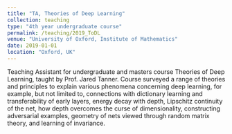 ```yaml
---
title: "TA, Theories of Deep Learning"
collection: teaching
type: "4th year undergraduate course"
permalink: /teaching/2019_ToDL
venue: "University of Oxford, Institute of Mathematics"
date: 2019-01-01
location: "Oxford, UK"
---
```


Teaching Assistant for undergraduate and masters course Theories of Deep Learning, taught by Prof. Jared Tanner. Course surveyed a range of theories and principles to explain various phenomena concerning deep learning, for example, but not limited to, connections with dictionary learning and transferability of early layers, energy decay with depth, Lipschitz continuity of the net, how depth overcomes the curse of dimensionality, constructing adversarial examples, geometry of nets viewed through random matrix theory, and learning of invariance.

